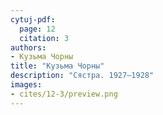 ```yaml
---
cytuj-pdf:
  page: 12
  citation: 3
authors:
- Кузьма Чорны
title: "Кузьма Чорны"
description: "Сястра. 1927–1928"
images:
- cites/12-3/preview.png
---
```

